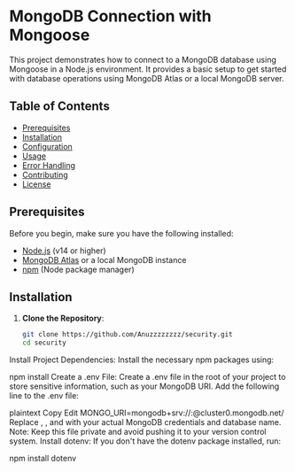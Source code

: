 # MongoDB Connection with Mongoose

This project demonstrates how to connect to a MongoDB database using Mongoose in a Node.js environment. It provides a basic setup to get started with database operations using MongoDB Atlas or a local MongoDB server.

## Table of Contents

- [Prerequisites](#prerequisites)
- [Installation](#installation)
- [Configuration](#configuration)
- [Usage](#usage)
- [Error Handling](#error-handling)
- [Contributing](#contributing)
- [License](#license)

## Prerequisites

Before you begin, make sure you have the following installed:

- [Node.js](https://nodejs.org/) (v14 or higher)
- [MongoDB Atlas](https://www.mongodb.com/cloud/atlas) or a local MongoDB instance
- [npm](https://www.npmjs.com/) (Node package manager)

## Installation

1. **Clone the Repository**:
   ```bash
   git clone https://github.com/Anuzzzzzzzz/security.git
   cd security
Install Project Dependencies: Install the necessary npm packages using:


npm install
Create a .env File: Create a .env file in the root of your project to store sensitive information, such as your MongoDB URI. Add the following line to the .env file:

plaintext
Copy
Edit
MONGO_URI=mongodb+srv://<username>:<password>@cluster0.mongodb.net/<your-db-name>
Replace <username>, <password>, and <your-db-name> with your actual MongoDB credentials and database name.
Note: Keep this file private and avoid pushing it to your version control system.
Install dotenv: If you don't have the dotenv package installed, run:


npm install dotenv
